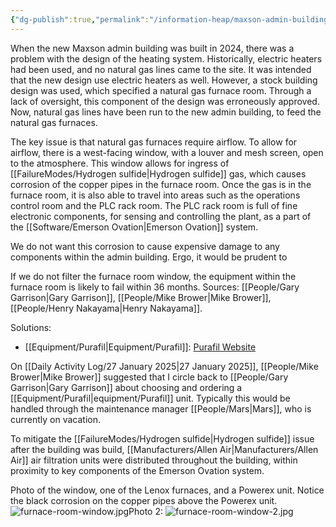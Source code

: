 ```yaml
---
{"dg-publish":true,"permalink":"/information-heap/maxson-admin-building-furnace-room/","noteIcon":"","created":"2025-01-28T08:18:52.692-06:00"}
---
```


When the new Maxson admin building was built in 2024, there was a problem with the design of the heating system. Historically, electric heaters had been used, and no natural gas lines came to the site. It was intended that the new design use electric heaters as well. However, a stock building design was used, which specified a natural gas furnace room. Through a lack of oversight, this component of the design was erroneously approved. Now, natural gas lines have been run to the new admin building, to feed the natural gas furnaces.

The key issue is that natural gas furnaces require airflow. To allow for airflow, there is a west-facing window, with a louver and mesh screen, open to the atmosphere. This window allows for ingress of [[FailureModes/Hydrogen sulfide\|Hydrogen sulfide]] gas, which causes corrosion of the copper pipes in the furnace room. Once the gas is in the furnace room, it is also able to travel into areas such as the operations control room and the PLC rack room. The PLC rack room is full of fine electronic components, for sensing and controlling the plant, as a part of the [[Software/Emerson Ovation\|Emerson Ovation]] system. 

We do not want this corrosion to cause expensive damage to any components within the admin building. Ergo, it would be prudent to 

If we do not filter the furnace room window, the equipment within the furnace room is likely to fail within 36 months. Sources: [[People/Gary Garrison\|Gary Garrison]], [[People/Mike Brower\|Mike Brower]], [[People/Henry Nakayama\|Henry Nakayama]].

Solutions:
- [[Equipment/Purafil\|Equipment/Purafil]]: [Purafil Website](https://www.purafil.com/)

On [[Daily Activity Log/27 January 2025\|27 January 2025]], [[People/Mike Brower\|Mike Brower]] suggested that I circle back to [[People/Gary Garrison\|Gary Garrison]] about choosing and ordering a [[Equipment/Purafil\|equipment/Purafil]] unit. Typically this would be handled through the maintenance manager [[People/Mars\|Mars]], who is currently  on vacation.

To mitigate the [[FailureModes/Hydrogen sulfide\|Hydrogen sulfide]] issue after the building was build, [[Manufacturers/Allen Air\|Manufacturers/Allen Air]] air filtration units were distributed throughout the building, within proximity to key components of the Emerson Ovation system. 

Photo of the window, one of the Lenox furnaces, and a Powerex unit. Notice the black corrosion on the copper pipes above the Powerex unit. ![furnace-room-window.jpg](/img/user/furnace-room-window.jpg)Photo 2: ![furnace-room-window-2.jpg](/img/user/furnace-room-window-2.jpg)